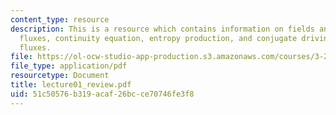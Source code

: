 ```yaml
---
content_type: resource
description: This is a resource which contains information on fields and gradients,
  fluxes, continuity equation, entropy production, and conjugate driving forces and
  fluxes.
file: https://ol-ocw-studio-app-production.s3.amazonaws.com/courses/3-205-thermodynamics-and-kinetics-of-materials-fall-2006/51c50576b319acaf26bcce70746fe3f8_lecture01_review.pdf
file_type: application/pdf
resourcetype: Document
title: lecture01_review.pdf
uid: 51c50576-b319-acaf-26bc-ce70746fe3f8
---
```

